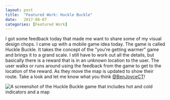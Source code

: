 ```yaml
---
layout: post
title:  "Featured Work: Huckle Buckle"
date:   2017-08-07
categories: [Featured Work]
---
```

I got some feedback today that made me want to share some of my visual design chops. I came up with a mobile game idea today. The game is called Huckle Buckle. It takes the concept of the "you're getting warmer" game and brings it to a grand scale. I still have to work out all the details, but basically there is a reward that is in an unknown location to the user. The user walks or runs around using the feedback from the game to get to the location of the reward. As they move the map is updated to show their route. Take a look and let me know what you think [@BenJoyceCT](https://twitter.com/BenJoyceCT)!

![A screenshot of the Huckle Buckle game that includes hot and cold indicators and a map](http://images.benjaminjoyce.com/hucklebuckle.png)
